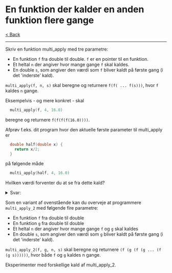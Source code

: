 # En funktion der kalder en anden funktion flere gange

[< Back](../README.md)

---

Skriv en funktion multi_apply med tre parametre:

- En funktion `f` fra double til double. `f` er en pointer til en funktion.
- Et heltal `n` der angiver hvor mange gange `f` skal kaldes.
- En double `s`, som angiver den værdi som `f` bliver kaldt på første gang (i det 'inderste' kald).

`multi_apply(f, n, s)` skal beregne og returnere `f(f( ... f(s)))`, hvor `f` kaldes `n` gange.

Eksempelvis - og mere konkret - skal

```c
  multi_apply(f, 4, 16.0)
```

beregne og returnere `f(f(f(f(16.0))))`.

Afprøv f.eks. dit program hvor den aktuelle første parameter til multi_apply er

```c
  double half(double x) {
    return x/2;
  }
```

på følgende måde

```c
  multi_apply(half, 4, 16.0)
```

Hvilken værdi forventer du at se fra dette kald?

<details>
  <summary>Svar:</summary>
  
  > Værdien er 1.0 ( = 2^0), når talet 16 ( = 2^4) halveres 4 gange bliver det 16 gange mindre.

</details>

Som en variant af ovenstående kan du overveje at programmere `multi_apply_2` med følgende fire parametre:

- En funktion `f` fra double til double
- En funktion `g` fra double til double
- Et heltal `n` der angiver hvor mange gange `f` og `g` skal kaldes
- En double `s`, som angiver den værdi som `g` bliver kaldt på første gang (i det 'inderste' kald).

`multi_apply_2(f, g, n, s)` skal beregne og returnere `(f (g (f (g ... (f (g s))))))`, hvor både `f` og `g` kaldes n gange.

Eksperimenter med forskellige kald af multi_apply_2.

